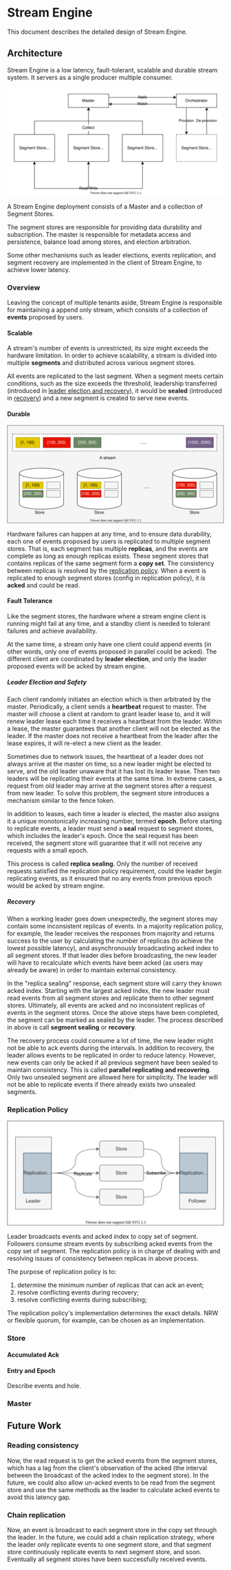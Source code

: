 # Stream Engine

This document describes the detailed design of Stream Engine.

## Architecture

Stream Engine is a low latency, fault-tolerant, scalable and durable stream system. It servers as a single producer multiple consumer.

![Architecture](images/stream-engine-architecture.drawio.svg)

A Stream Engine deployment consists of a Master and a collection of Segment Stores.

The segment stores are responsible for providing data durability and subscription. The master is responsible for metadata access and persistence, balance load among stores, and election arbitration.

Some other mechanisms such as leader elections, events replication, and segment recovery are implemented in the client of Stream Engine, to achieve lower latency.

### Overview

Leaving the concept of multiple tenants aside, Stream Engine is responsible for maintaining a append only stream, which consists of a collection of **events** proposed by users.

#### Scalable

A stream's number of events is unrestricted, its size might exceeds the hardware limitation. In order to achieve scalability, a stream is divided into multiple **segments** and distributed across various segment stores.

All events are replicated to the last segment. When a segment meets certain conditions, such as the size exceeds the threshold, leadership transferred (introduced in [leader election and recovery](#leader-election-and-safety)), it would be **sealed** (introduced in [recovery](#recovery)) and a new segment is created to serve new events.

#### Durable

![Stream and segments](images/stream-engine-segments.drawio.svg)

Hardware failures can happen at any time, and to ensure data durability, each one of events proposed by users is replicated to multiple segment stores. That is, each segment has multiple **replicas**, and the events are complete as long as enough replicas exists. These segment stores that contains replicas of the same segment form a **copy set**. The consistency between replicas is resolved by the [replication policy](#replication-policy). When a event is replicated to enough segment stores (config in replication policy), it is **acked** and could be read.

#### Fault Tolerance

Like the segment stores, the hardware where a stream engine client is running might fail at any time, and a standby client is needed to tolerant failures and achieve availability.

At the same time, a stream only have one client could append events (in other words, only one of events proposed in parallel could be acked). The different client are coordinated by **leader election**, and only the leader proposed events will be acked by stream engine.

##### Leader Election and Safety

Each client randomly initiates an election which is then arbitrated by the master. Periodically, a client sends a **heartbeat** request to master. The master will choose a client at random to grant leader lease to, and it will renew leader lease each time it receives a heartbeat from the leader. Within a lease, the master guarantees that another client will not be elected as the leader. If the master does not receive a heartbeat from the leader after the lease expires, it will re-elect a new client as the leader.

Sometimes due to network issues, the heartbeat of a leader does not always arrive at the master on time, so a new leader might be elected to serve, and the old leader unaware that it has lost its leader lease. Then two leaders will be replicating their events at the same time. In extreme cases, a request from old leader may arrive at the segment stores after a request from new leader. To solve this problem, the segment store introduces a mechanism similar to the fence token.

In addition to leases, each time a leader is elected, the master also assigns it a unique monotonically increasing number, termed **epoch**. Before starting to replicate events, a leader must send a **seal** request to segment stores, which includes the leader's epoch. Once the seal request has been received, the segment store will guarantee that it will not receive any requests with a small epoch.

This process is called **replica sealing**. Only the number of received requests satisfied the replication policy requirement, could the leader begin replicating events, as it ensured that no any events from previous epoch would be acked by stream engine.

##### Recovery

When a working leader goes down unexpectedly, the segment stores may contain some inconsistent replicas of events. In a majority replication policy, for example, the leader receives the responses from majority and returns success to the user by calculating the number of replicas (to achieve the lowest possible latency), and asynchronously broadcasting acked index to all segment stores. If that leader dies before broadcasting, the new leader will have to recalculate which events have been acked (as users may already be aware) in order to maintain external consistency.

In the "replica sealing" response, each segment store will carry they known acked index. Starting with the largest acked index, the new leader must read events from all segment stores and replicate them to other segment stores. Ultimately, all events are acked and no inconsistent replicas of events in the segment stores. Once the above steps have been completed, the segment can be marked as sealed by the leader. The process described in above is call **segment sealing** or **recovery**.

The recovery process could consume a lot of time, the new leader might not be able to ack events during the intervals. In addition to recovery, the leader allows events to be replicated in order to reduce latency. However, new events can only be acked if all previous segment have been sealed to maintain consistency. This is called **parallel replicating and recovering**. Only two unsealed segment are allowed here for simplicity. The leader will not be able to replicate events if there already exists two unsealed segments.

### Replication Policy

![Stream Engine Data Path](images/stream-engine-data-path.drawio.svg)

Leader broadcasts events and acked index to copy set of segment. Followers consume stream events by subscribing acked events from the copy set of segment. The replication policy is in charge of dealing with and resolving issues of consistency between replicas in above process.

The purpose of replication policy is to:
1. determine the minimum number of replicas that can ack an event;
2. resolve conflicting events during recovery;
3. resolve conflicting events during subscribing;

The replication policy's implementation determines the exact details. NRW or flexible quorum, for example, can be chosen as an implementation.

### Store

#### Accumulated Ack

#### Entry and Epoch

Describe events and hole.

### Master

## Future Work

### Reading consistency

Now, the read request is to get the acked events from the segment stores, which has a lag from the client's observation of the acked (the interval between the broadcast of the acked index to the segment store). In the future, we could also allow un-acked events to be read from the segment store and use the same methods as the leader to calculate acked events to avoid this latency gap.

### Chain replication

Now, an event is broadcast to each segment store in the copy set through the leader. In the future, we could add a chain replication strategy, where the leader only replicate events to one segment store, and that segment store continuously replicate events to next segment store, and soon. Eventually all segment stores have been successfully received events.

